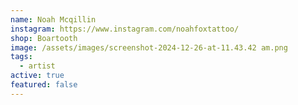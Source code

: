 ```yaml
---
name: Noah Mcqillin
instagram: https://www.instagram.com/noahfoxtattoo/
shop: Boartooth
image: /assets/images/screenshot-2024-12-26-at-11.43.42 am.png
tags:
  - artist
active: true
featured: false
---
```

